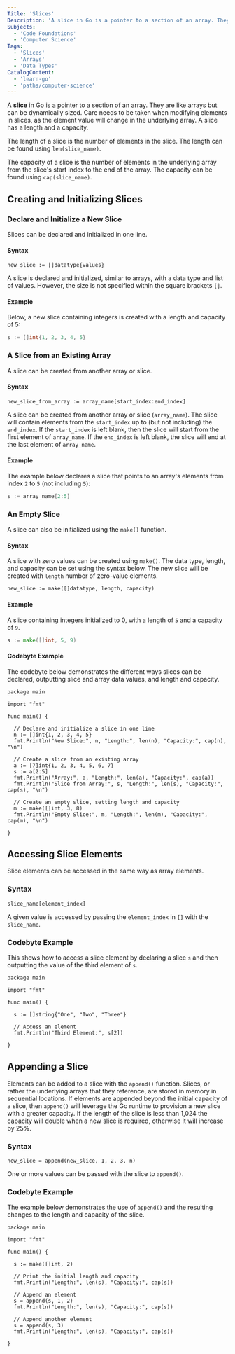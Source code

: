 ```yaml
---
Title: 'Slices'
Description: 'A slice in Go is a pointer to a section of an array. They are like arrays but can be dynamically sized.'
Subjects:
  - 'Code Foundations'
  - 'Computer Science'
Tags:
  - 'Slices'
  - 'Arrays'
  - 'Data Types'
CatalogContent:
  - 'learn-go'
  - 'paths/computer-science'
---
```


A **slice** in Go is a pointer to a section of an array. They are like arrays but can be dynamically sized. Care needs to be taken when modifying elements in slices, as the element value will change in the underlying array. A slice has a length and a capacity.

The length of a slice is the number of elements in the slice. The length can be found using `len(slice_name)`.

The capacity of a slice is the number of elements in the underlying array from the slice's start index to the end of the array. The capacity can be found using `cap(slice_name)`.

## Creating and Initializing Slices

### Declare and Initialize a New Slice

Slices can be declared and initialized in one line.

#### Syntax

```pseudo
new_slice := []datatype{values}
```

A slice is declared and initialized, similar to arrays, with a data type and list of values. However, the size is not specified within the square brackets `[]`.

#### Example

Below, a new slice containing integers is created with a length and capacity of 5:

```go
s := []int{1, 2, 3, 4, 5}
```

### A Slice from an Existing Array

A slice can be created from another array or slice.

#### Syntax

```pseudo
new_slice_from_array := array_name[start_index:end_index]
```

A slice can be created from another array or slice (`array_name`). The slice will contain elements from the `start_index` up to (but not including) the `end_index`. If the `start_index` is left blank, then the slice will start from the first element of `array_name`. If the `end_index` is left blank, the slice will end at the last element of `array_name`.

#### Example

The example below declares a slice that points to an array's elements from index `2` to `5` (not including `5`):

```go
s := array_name[2:5]
```

### An Empty Slice

A slice can also be initialized using the `make()` function.

#### Syntax

A slice with zero values can be created using `make()`. The data type, length, and capacity can be set using the syntax below. The new slice will be created with `length` number of zero-value elements.

```pseudo
new_slice := make([]datatype, length, capacity)
```

#### Example

A slice containing integers initialized to 0, with a length of `5` and a capacity of `9`.

```go
s := make([]int, 5, 9)
```

#### Codebyte Example

The codebyte below demonstrates the different ways slices can be declared, outputting slice and array data values, and length and capacity.

```codebyte/go
package main

import "fmt"

func main() {

  // Declare and initialize a slice in one line
  n := []int{1, 2, 3, 4, 5}
  fmt.Println("New Slice:", n, "Length:", len(n), "Capacity:", cap(n), "\n")

  // Create a slice from an existing array
  a := [7]int{1, 2, 3, 4, 5, 6, 7}
  s := a[2:5]
  fmt.Println("Array:", a, "Length:", len(a), "Capacity:", cap(a))
  fmt.Println("Slice from Array:", s, "Length:", len(s), "Capacity:", cap(s), "\n")

  // Create an empty slice, setting length and capacity
  m := make([]int, 3, 8)
  fmt.Println("Empty Slice:", m, "Length:", len(m), "Capacity:", cap(m), "\n")

}
```

## Accessing Slice Elements

Slice elements can be accessed in the same way as array elements.

### Syntax

```pseudo
slice_name[element_index]
```

A given value is accessed by passing the `element_index` in `[]` with the `slice_name`.

### Codebyte Example

This shows how to access a slice element by declaring a slice `s` and then outputting the value of the third element of `s`.

```codebyte/go
package main

import "fmt"

func main() {

  s := []string{"One", "Two", "Three"}

  // Access an element
  fmt.Println("Third Element:", s[2])

}
```

## Appending a Slice

Elements can be added to a slice with the `append()` function. Slices, or rather the underlying arrays that they reference, are stored in memory in sequential locations. If elements are appended beyond the initial capacity of a slice, then `append()` will leverage the Go runtime to provision a new slice with a greater capacity. If the length of the slice is less than 1,024 the capacity will double when a new slice is required, otherwise it will increase by 25%.

### Syntax

```pseudo
new_slice = append(new_slice, 1, 2, 3, n)
```

One or more values can be passed with the slice to `append()`.

### Codebyte Example

The example below demonstrates the use of `append()` and the resulting changes to the length and capacity of the slice.

```codebyte/go
package main

import "fmt"

func main() {

  s := make([]int, 2)

  // Print the initial length and capacity
  fmt.Println("Length:", len(s), "Capacity:", cap(s))

  // Append an element
  s = append(s, 1, 2)
  fmt.Println("Length:", len(s), "Capacity:", cap(s))

  // Append another element
  s = append(s, 3)
  fmt.Println("Length:", len(s), "Capacity:", cap(s))

}
```
